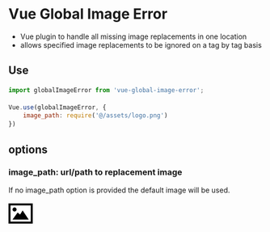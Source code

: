 # Vue Global Image Error
- Vue plugin to handle all missing image replacements in one location
- allows specified image replacements to be ignored on a tag by tag basis

## Use
```javascript
import globalImageError from 'vue-global-image-error';

Vue.use(globalImageError, {
    image_path: require('@/assets/logo.png')
})
```

## options
### image_path: url/path to replacement image
If no image_path option is provided the default image will be used.

![image_path](./default_sample.svg)


